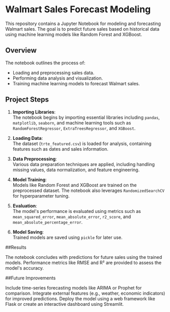 # Walmart Sales Forecast Modeling

This repository contains a Jupyter Notebook for modeling and forecasting Walmart sales. The goal is to predict future sales based on historical data using machine learning models like Random Forest and XGBoost.

## Overview

The notebook outlines the process of:
- Loading and preprocessing sales data.
- Performing data analysis and visualization.
- Training machine learning models to forecast Walmart sales.

## Project Steps

1. **Importing Libraries**:  
   The notebook begins by importing essential libraries including `pandas`, `matplotlib`, `seaborn`, and machine learning tools such as `RandomForestRegressor`, `ExtraTreesRegressor`, and `XGBoost`.

2. **Loading Data**:  
   The dataset (`trte_featured.csv`) is loaded for analysis, containing features such as dates and sales information.

3. **Data Preprocessing**:  
   Various data preparation techniques are applied, including handling missing values, data normalization, and feature engineering.

4. **Model Training**:  
   Models like Random Forest and XGBoost are trained on the preprocessed dataset. The notebook also leverages `RandomizedSearchCV` for hyperparameter tuning.

5. **Evaluation**:  
   The model's performance is evaluated using metrics such as `mean_squared_error`, `mean_absolute_error`, `r2_score`, and `mean_absolute_percentage_error`.

6. **Model Saving**:  
   Trained models are saved using `pickle` for later use.

##Results

The notebook concludes with predictions for future sales using the trained models. Performance metrics like RMSE and R² are provided to assess the model's accuracy.

##Future Improvements

Include time-series forecasting models like ARIMA or Prophet for comparison.
Integrate external features (e.g., weather, economic indicators) for improved predictions.
Deploy the model using a web framework like Flask or create an interactive dashboard using Streamlit.
